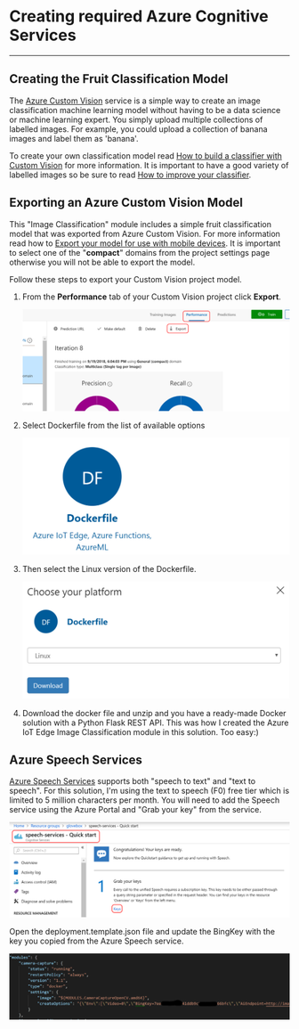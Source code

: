 # Creating required Azure Cognitive Services

---

## Creating the Fruit Classification Model

The [Azure Custom Vision](https://docs.microsoft.com/en-us/azure/cognitive-services/custom-vision-service/) service is a simple way to create an image classification machine learning model without having to be a data science or machine learning expert. You simply upload multiple collections of labelled images. For example, you could upload a collection of banana images and label them as 'banana'.

To create your own classification model read [How to build a classifier with Custom Vision](https://docs.microsoft.com/en-us/azure/cognitive-services/custom-vision-service/getting-started-build-a-classifier/?WT.mc_id=devto-blog-dglover) for more information. It is important to have a good variety of labelled images so be sure to read [How to improve your classifier](https://docs.microsoft.com/en-us/azure/cognitive-services/custom-vision-service/getting-started-improving-your-classifier/?WT.mc_id=devto-blog-dglover).

## Exporting an Azure Custom Vision Model

This "Image Classification" module includes a simple fruit classification model that was exported from Azure Custom Vision. For more information read how to [Export your model for use with mobile devices](https://docs.microsoft.com/en-us/azure/cognitive-services/custom-vision-service/export-your-model/?WT.mc_id=devto-blog-dglover). It is important to select one of the "**compact**" domains from the project settings page otherwise you will not be able to export the model.

Follow these steps to export your Custom Vision project model.

1. From the **Performance** tab of your Custom Vision project click **Export**.

    ![export model](../resources/exportmodel.png)

2. Select Dockerfile from the list of available options

    ![export-as-docker.png](../resources/export-as-docker.png)

3. Then select the Linux version of the Dockerfile.

   ![choose docker](../resources/export-choose-your-platform.png)

4. Download the docker file and unzip and you have a ready-made Docker solution with a Python Flask REST API. This was how I created the Azure IoT Edge Image Classification module in this solution. Too easy:)

## Azure Speech Services

[Azure Speech Services](https://docs.microsoft.com/en-us/azure/cognitive-services/speech-service/) supports both "speech to text" and "text to speech". For this solution, I'm using the text to speech (F0) free tier which is limited to 5 million characters per month. You will need to add the Speech service using the Azure Portal and "Grab your key" from the service.

![azure speech service](../resources/speech-service.png)

Open the deployment.template.json file and update the BingKey with the key you copied from the Azure Speech service.

![speech key](../resources/speech-key.png)